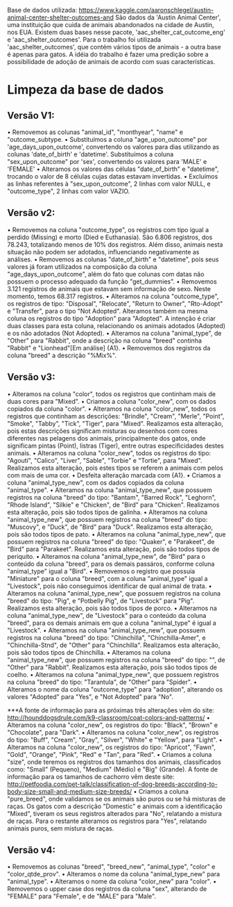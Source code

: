 Base de dados utilizada:
https://www.kaggle.com/aaronschlegel/austin-animal-center-shelter-outcomes-and
São dados da 'Austin Animal Center', uma instituição que cuida de animais abandonados na cidade de Austin, nos EUA.
Existem duas bases nesse pacote, 'aac_shelter_cat_outcome_eng' e 'aac_shelter_outcomes'. Para o trabalho foi utilizada 'aac_shelter_outcomes', que contém vários tipos de animais - a outra base é apenas para gatos.
A idéia do trabalho é fazer uma predição sobre a possibilidade de adoção de animais de acordo com suas características.

# Limpeza da base de dados

## Versão V1:
• Removemos as colunas "animal_id", "monthyear", "name" e "outcome_subtype.
• Substituímos a coluna "age_upon_outcome" por 'age_days_upon_outcome', convertendo os valores para dias utilizando as colunas 'date_of_birth' e 'datetime'.
  Substituímos a coluna "sex_upon_outcome" por 'sex', convertendo os valores para 'MALE' e 'FEMALE'
• Alteramos os valores das células "date_of_birth" e "datetime", trocando o valor de 8 células cujas datas estavam invertidas.
• Excluímos as linhas referentes à "sex_upon_outcome", 2 linhas com valor NULL, e "outcome_type", 2 linhas com valor VAZIO.

## Versão v2:

• Removemos na coluna "outcome_type", os registros com tipo igual a perdido (Missing) e morto (Died e Euthanasia). São 6.806 registros, dos 78.243, totalizando menos de 10% dos registros. Além disso, animais nesta situação não podem ser adotados, influenciando negativamente as análises.
• Removemos as colunas "date_of_birth" e "datetime", pois seus valores já foram utilizados na composição da coluna "age_days_upon_outcome", além do fato que colunas com datas não possuem o processo adequado da função "get_dummies".
• Removemos 3.121 registros de animais que estavam sem informação de sexo. Neste momento, temos 68.317 registros.
• Alteramos na coluna "outcome_type", os registros de tipo: "Disposal", "Relocate", "Return to Owner", "Rto-Adopt" e "Transfer", para o tipo "Not Adopted". Alteramos também na mesma coluna os registros do tipo "Adoption" para "Adopted". A intenção é criar duas classes para esta coluna, relacionando os animais adotados (Adopted) e os não adotados (Not Adopted).
• Alteramos na coluna "animal_type", de "Other" para "Rabbit", onde a descrição na coluna "breed" continha "Rabbit" e "Lionhead"[Em análise] {A1}.
• Removemos dos registros da coluna "breed" a descrição "%Mix%".

## Versão v3:

• Alteramos na coluna "color", todos os registros que continham mais de duas cores para "Mixed".
• Criamos a coluna "color_new", com os dados copiados da coluna "color".
• Alteramos na coluna "color_new", todos os registros que continham as descrições: "Brindle", "Cream", "Merle", "Point", "Smoke", "Tabby", "Tick", "Tiger", para "Mixed". Realizamos esta alteração, pois estas descrições significam misturas ou desenhos com cores diferentes nas pelagens dos animais, principalmente dos gatos, onde significam pintas (Point), listras (Tiger), entre outras especificidades destes animais.
• Alteramos na coluna "color_new", todos os registros do tipo: "Agouti", "Calico", "Liver", "Sable", "Torbie" e "Tortie", para "Mixed". Realizamos esta alteração, pois estes tipos se referem a animais com pelos com mais de uma cor.
• Desfeita alteração marcada com {A1}.
• Criamos a coluna "animal_type_new", com os dados copiados da coluna "animal_type".
• Alteramos na coluna "animal_type_new", que possuem registros na coluna "breed" do tipo: "Bantam", "Barred Rock", "Leghorn", "Rhode Island", "Silkie" e "Chicken", de "Bird" para "Chicken". Realizamos esta alteração, pois são todos tipos de galinha.
• Alteramos na coluna "animal_type_new", que possuem registros na coluna "breed" do tipo: "Muscovy", e "Duck", de "Bird" para "Duck". Realizamos esta alteração, pois são todos tipos de pato.
• Alteramos na coluna "animal_type_new", que possuem registros na coluna "breed" do tipo: "Quaker", e "Parakeet", de "Bird" para "Parakeet". Realizamos esta alteração, pois são todos tipos de periquito.
• Alteramos na coluna "animal_type_new", de "Bird" para o conteúdo da coluna "breed", para os demais passáros, conforme coluna "animal_type" igual a "Bird".
• Removemos o registro que possuia "Miniature" para o coluna "breed", com a coluna "animal_type" igual a "Livestock", pois não conseguimos identificar de qual animal de trata.
• Alteramos na coluna "animal_type_new", que possuem registros na coluna "breed" do tipo: "Pig", e "Potbelly Pig", de "Livestock" para "Pig". Realizamos esta alteração, pois são todos tipos de porco.
• Alteramos na coluna "animal_type_new", de "Livestock" para o conteúdo da coluna "breed", para os demais animais em que a coluna "animal_type" é igual a "Livestock".
• Alteramos na coluna "animal_type_new", que possuem registros na coluna "breed" do tipo: "Chinchilla", "Chinchilla-Amer", e "Chinchilla-Stnd", de "Other" para "Chinchilla". Realizamos esta alteração, pois são todos tipos de Chinchilla.
• Alteramos na coluna "animal_type_new", que possuem registros na coluna "breed" do tipo: "", de "Other" para "Rabbit". Realizamos esta alteração, pois são todos tipos de coelho.
• Alteramos na coluna "animal_type_new", que possuem registros na coluna "breed" do tipo: "Tarantula", de "Other" para "Spider".
• Alteramos o nome da coluna "outcome_type" para "adoption", alterando os valores "Adopted" para "Yes", e "Not Adopted" para "No".

***A fonte de informação para as próximas três alterações vêm do site: http://hounddogsdrule.com/k9-classroom/coat-colors-and-patterns/
• Alteramos na coluna "color_new", os registros do tipo: "Black", "Brown" e "Chocolate", para "Dark".
• Alteramos na coluna "color_new", os registros do tipo: "Buff", "Cream", "Gray", "Silver", "White" e "Yellow", para "Light".
• Alteramos na coluna "color_new", os registros do tipo: "Apricot", "Fawn", "Gold", "Orange", "Pink", "Red" e "Tan", para "Red".
• Criamos a coluna "size", onde teremos os registros dos tamanhos dos animais, classificados como: "Small" (Pequeno), "Medium" (Médio) e "Big" (Grande). A fonte de informação para os tamanhos de cachorro vêm deste site: http://petfoodia.com/pet-talk/classification-of-dog-breeds-according-to-body-size-small-and-medium-size-breeds/
• Criamos a coluna "pure_breed", onde validamos se os animais são puros ou se há misturas de raças. Os gatos com a descrição "Domestic" e animais com a identificação "Mixed", tiveram os seus registros alterados para "No", relatando a mistura de raças. Para o restante alteramos os registros para "Yes", relatando animais puros, sem mistura de raças.

## Versão v4:

• Removemos as colunas "breed", "breed_new", "animal_type", "color" e "color_qtde_prov".
• Alteramos o nome da coluna "animal_type_new" para "animal_type".
• Alteramos o nome da coluna "color_new" para "color".
• Removemos o upper case dos registros da coluna "sex", alterando de "FEMALE" para "Female", e de "MALE" para "Male".
